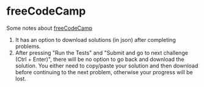 # freeCodeCamp

Some notes about [freeCodeCamp](https://learn.freecodecamp.org)

1. It has an option to download solutions (in json) after completing problems.
2. After pressing "Run the Tests" and "Submit and go to next challenge (Ctrl + Enter)", there will be no option to go back and download the solution. You either need to copy/paste your solution and then download before continuing to the next problem, otherwise your progress will be lost.